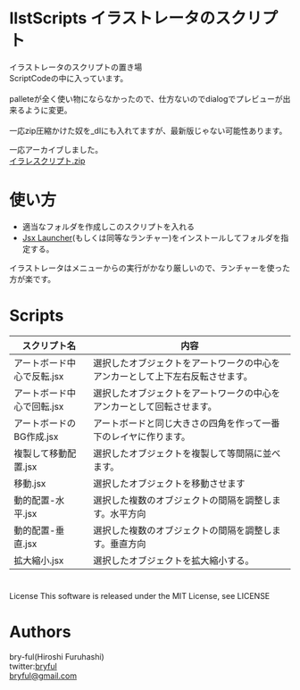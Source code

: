 # IlstScripts イラストレータのスクリプト

イラストレータのスクリプトの置き場<br>
ScriptCodeの中に入っています。<br>
<br>
palleteが全く使い物にならなかったので、仕方ないのでdialogでプレビューが出来るように変更。<br>
<br>
一応zip圧縮かけた奴を_dlにも入れてますが、最新版じゃない可能性あります。<br>

一応アーカイブしました。<br>
[イラレスクリプト.zip](https://bit.ly/4ag2lyK)<br>

# 使い方

* 適当なフォルダを作成しこのスクリプトを入れる
* [Jsx Launcher](https://exchange.adobe.com/apps/cc/12096/jsx-launcher)(もしくは同等なランチャー)をインストールしてフォルダを指定する。

イラストレータはメニューからの実行がかなり厳しいので、ランチャーを使った方が楽です。

# Scripts

| スクリプト名                  | 内容                                                                           |
| -------------------------- | ------------------------------------------------------------------------------ |
| アートボード中心で反転.jsx       | 選択したオブジェクトをアートワークの中心をアンカーとして上下左右反転させます。 |
| アートボード中心で回転.jsx       | 選択したオブジェクトをアートワークの中心をアンカーとして回転させます。 |
| アートボードのBG作成.jsx        | アートボードと同じ大きさの四角を作って一番下のレイヤに作ります。 |
| 複製して移動配置.jsx            | 選択したオブジェクトを複製して等間隔に並べます。|
| 移動.jsx                     | 選択したオブジェクトを移動させます|
| 動的配置-水平.jsx              | 選択した複数のオブジェクトの間隔を調整します。水平方向|
| 動的配置-垂直.jsx              | 選択した複数のオブジェクトの間隔を調整します。垂直方向|
| 拡大縮小.jsx                  | 選択したオブジェクトを拡大縮小する。|

#

 License
This software is released under the MIT License, see LICENSE

# Authors

bry-ful(Hiroshi Furuhashi)<br>
twitter:[bryful](https://twitter.com/bryful)<br>
bryful@gmail.com
